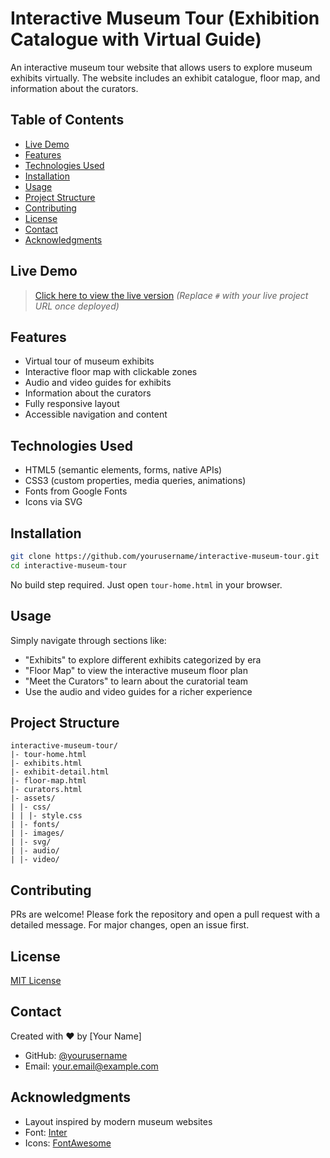 

# Interactive Museum Tour (Exhibition Catalogue with Virtual Guide)

An interactive museum tour website that allows users to explore museum exhibits virtually. The website includes an exhibit catalogue, floor map, and information about the curators.

## Table of Contents

- [Live Demo](#live-demo)
- [Features](#features)
- [Technologies Used](#technologies-used)
- [Installation](#installation)
- [Usage](#usage)
- [Project Structure](#project-structure)
- [Contributing](#contributing)
- [License](#license)
- [Contact](#contact)
- [Acknowledgments](#acknowledgments)

## Live Demo

> [Click here to view the live version](#)
> *(Replace `#` with your live project URL once deployed)*

## Features

- Virtual tour of museum exhibits
- Interactive floor map with clickable zones
- Audio and video guides for exhibits
- Information about the curators
- Fully responsive layout
- Accessible navigation and content

## Technologies Used

- HTML5 (semantic elements, forms, native APIs)
- CSS3 (custom properties, media queries, animations)
- Fonts from Google Fonts
- Icons via SVG

## Installation

```bash
git clone https://github.com/yourusername/interactive-museum-tour.git
cd interactive-museum-tour
```

No build step required. Just open `tour-home.html` in your browser.

## Usage

Simply navigate through sections like:

- "Exhibits" to explore different exhibits categorized by era
- "Floor Map" to view the interactive museum floor plan
- "Meet the Curators" to learn about the curatorial team
- Use the audio and video guides for a richer experience

## Project Structure

```
interactive-museum-tour/
|- tour-home.html
|- exhibits.html
|- exhibit-detail.html
|- floor-map.html
|- curators.html
|- assets/
| |- css/
| | |- style.css
| |- fonts/
| |- images/
| |- svg/
| |- audio/
| |- video/
```

## Contributing

PRs are welcome! Please fork the repository and open a pull request with a detailed message. For major changes, open an issue first.

## License

[MIT License](https://github.com/yourusername/interactive-museum-tour/LICENSE)

## Contact

Created with ❤️ by [Your Name]

- GitHub: [@yourusername](https://github.com/yourusername)
- Email: [your.email@example.com](mailto:your.email@example.com)

## Acknowledgments

- Layout inspired by modern museum websites
- Font: [Inter](https://fonts.google.com/specimen/Inter)
- Icons: [FontAwesome](https://fontawesome.com/)
